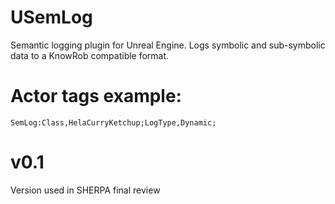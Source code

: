 # USemLog

Semantic logging plugin for Unreal Engine. Logs symbolic and sub-symbolic data to a KnowRob compatible format.


# Actor tags example:

	SemLog:Class,HelaCurryKetchup;LogType,Dynamic;

# v0.1

Version used in SHERPA final review
